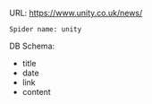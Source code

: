 URL: https://www.unity.co.uk/news/

    Spider name: unity

DB Schema:
- title
- date
- link
- content

